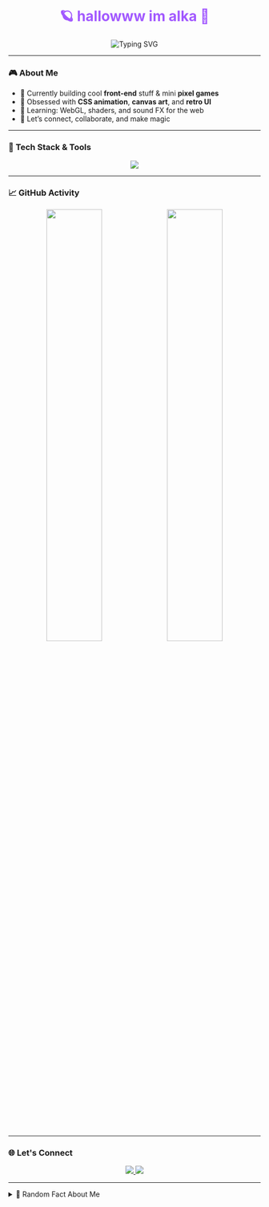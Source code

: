 <h1 align="center" style="color:#a259ff;">🪐 hallowww im alka  👋</h1>

<p align="center">
  <img src="https://readme-typing-svg.herokuapp.com?font=Fira+Code&size=24&duration=3000&pause=1000&color=A259FF&center=true&vCenter=true&width=500&lines=Hi,+I'm+Alka+YGY.;Creative+Dev+%7C+Game+Builder+%7C+Pixel+Lover.;Let’s+create+something+beautiful!" alt="Typing SVG" />
</p>

---

### 🎮 About Me
- 🔭 Currently building cool **front-end** stuff & mini **pixel games**
- 🎨 Obsessed with **CSS animation**, **canvas art**, and **retro UI**
- 🌱 Learning: WebGL, shaders, and sound FX for the web
- 💬 Let’s connect, collaborate, and make magic

---

### 🧠 Tech Stack & Tools
<p align="center">
  <img src="https://skillicons.dev/icons?i=html,css,js,ts,react,nextjs,python,figma,git" />
</p>

---

### 📈 GitHub Activity

<p align="center">
  <img src="https://github-readme-stats.vercel.app/api?username=alkaYGY&show_icons=true&theme=radical&title_color=A259FF&icon_color=A259FF&text_color=ffffff&bg_color=0d1117" width="47%" />
  <img src="https://github-readme-streak-stats.herokuapp.com?user=alkaYGY&theme=radical&ring=A259FF&currStreakLabel=A259FF" width="47%" />
</p>

---

### 🌐 Let's Connect

<p align="center">
  <a href="https://instagram.com/yourusername">
    <img src="https://img.shields.io/badge/Instagram-833AB4?style=for-the-badge&logo=instagram&logoColor=white"/>
  </a>
  <a href="mailto:youremail@gmail.com">
    <img src="https://img.shields.io/badge/Gmail-A259FF?style=for-the-badge&logo=gmail&logoColor=white"/>
  </a>
</p>

---

<details>
<summary>🧩 Random Fact About Me</summary>

> _"Some people use code to solve problems. I use it to create tiny worlds."_

</details>
